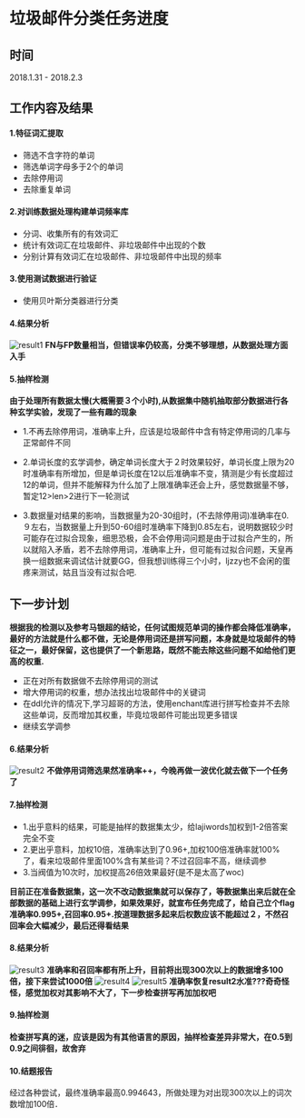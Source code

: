 垃圾邮件分类任务进度
===

## 时间

2018.1.31 - 2018.2.3 

## 工作内容及结果

#### 1.特征词汇提取

+ 筛选不含字符的单词
+ 筛选单词字母多于2个的单词
+ 去除停用词
+ 去除重复单词

#### 2.对训练数据处理构建单词频率库

+ 分词、收集所有的有效词汇
+ 统计有效词汇在垃圾邮件、非垃圾邮件中出现的个数
+ 分别计算有效词汇在垃圾邮件、非垃圾邮件中出现的频率

#### 3.使用测试数据进行验证

+ 使用贝叶斯分类器进行分类


#### 4.结果分析
![result1](.Beibei_AI/homework/ly/task2/email_bayes_result1.png)
**FN与FP数量相当，但错误率仍较高，分类不够理想，从数据处理方面入手**

#### 5.抽样检测
**由于处理所有数据太慢(大概需要３个小时),从数据集中随机抽取部分数据进行各种玄学实验，发现了一些有趣的现象**
* 1.不再去除停用词，准确率上升，应该是垃圾邮件中含有特定停用词的几率与正常邮件不同

* 2.单词长度的玄学调参，确定单词长度大于２时效果较好，单词长度上限为20时准确率有所增加，但是单词长度在12以后准确率不变，猜测是少有长度超过12的单词，但并不能解释为什么加了上限准确率还会上升，感觉数据量不够，暂定12>len>2进行下一轮测试

* 3.数据量对结果的影响，当数据量为20-30组时，(不去除停用词)准确率在0.９左右，当数据量上升到50-60组时准确率下降到0.85左右，说明数据较少时可能存在过拟合现象，细思恐极，会不会停用词问题是由于过拟合产生的，所以就陷入矛盾，若不去除停用词，准确率上升，但可能有过拟合问题，天皇再换一组数据来调试估计就要GG，但我想训练得三个小时，ljzzy也不会闲的蛋疼来测试，姑且当没有过拟合吧.


## 下一步计划
**根据我的检测以及参考马银超的结论，任何试图规范单词的操作都会降低准确率，最好的方法就是什么都不做，无论是停用词还是拼写问题，本身就是垃圾邮件的特征之一，最好保留，这也提供了一个新思路，既然不能去除这些问题不如给他们更高的权重.**

+ 正在对所有数据做不去除停用词的测试
+ 增大停用词的权重，想办法找出垃圾邮件中的关键词
+ 在ddl允许的情况下,学习超哥的方法，使用enchant库进行拼写检查并不去除这些单词，反而增加其权重，毕竟垃圾邮件可能出现更多错误
+ 继续玄学调参

#### 6.结果分析
![result2](.Beibei_AI/homework/ly/task2/email_bayes_result2.png)
**不做停用词筛选果然准确率++，今晚再做一波优化就去做下一个任务了**

#### 7.抽样检测
* 1.出乎意料的结果，可能是抽样的数据集太少，给lajiwords加权到1-2倍答案完全不变
* 2.更出乎意料，加权10倍，准确率达到了0.96+,加权100倍准确率就100%了，看来垃圾邮件里面100%含有某些词？不过召回率不高，继续调参
* 3.当阀值为10次时，加权提高26倍效果最好(是不是太高了woc)

**目前正在准备数据集，这一次不改动数据集就可以保存了，等数据集出来后就在全部数据的基础上进行玄学调参，如果效果好，就宣布任务完成了，给自己立个flag 准确率0.995+,召回率0.95+.按道理数据多起来后权数应该不能超过２，不然召回率会大幅减少，最后还得看结果**

#### 8.结果分析
![result3](.Beibei_AI/homework/ly/task2/email_bayes_result3.png)
**准确率和召回率都有所上升，目前将出现300次以上的数据增多100倍，接下来尝试1000倍**
![result4](.Beibei_AI/homework/ly/task2/email_bayes_result4.png)
![result5](.Beibei_AI/homework/ly/task2/email_bayes_result5.png)
**准确率恢复result2水准???奇奇怪怪，感觉加权对其影响不大了，下一步检查拼写再加加权吧**

#### 9.抽样检测
**检查拼写真的迷，应该是因为有其他语言的原因，抽样检查差异非常大，在0.5到0.9之间徘徊，故舍弃**

#### 10.结题报告
经过各种尝试，最终准确率最高0.994643，所做处理为对出现300次以上的词次数增加100倍．

